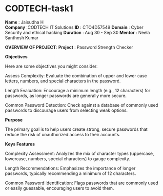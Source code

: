 # CODTECH-task1
**Name** : Jaisudha H   
**Company** :CODTECH IT Solutions
**ID** : CTO4D57549
**Domain** : Cyber Security and ethical hacking
**Duration** : Aug 30 - Sep 30
**Mentor** : Neela Santhosh Kumar

**OVERVIEW OF PROJECT**:
**Project** : Password Strength Checker

**Objectives**

Here are some objectives you might consider:

Assess Complexity: Evaluate the combination of upper and lower case letters, numbers, and special characters in the password.

Length Evaluation: Encourage a minimum length (e.g., 12 characters) for passwords, as longer passwords are generally more secure.

Common Password Detection: Check against a database of commonly used passwords to discourage users from selecting weak options.

**Purpose**

The primary goal is to help users create strong, secure passwords that reduce the risk of unauthorized access to their accounts.

**Keys Features**

Complexity Assessment: Analyzes the mix of character types (uppercase, lowercase, numbers, special characters) to gauge complexity.

Length Recommendations: Emphasizes the importance of longer passwords, typically recommending a minimum of 12 characters.

Common Password Identification: Flags passwords that are commonly used or easily guessable, encouraging users to avoid them.


